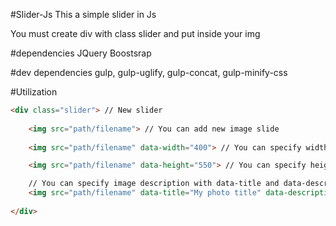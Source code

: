 #Slider-Js
This a simple slider in Js

You must create div with class slider and put inside your img

#dependencies
JQuery
Boostsrap

#dev dependencies
gulp, gulp-uglify, gulp-concat, gulp-minify-css

#Utilization

``` html
<div class="slider"> // New slider
	
	<img src="path/filename"> // You can add new image slide
	
	<img src="path/filename" data-width="400"> // You can specify width in px with data-width attribute

	<img src="path/filename" data-height="550"> // You can specify height in px with data-height attribute

	// You can specify image description with data-title and data-description  attributes
	<img src="path/filename" data-title="My photo title" data-description="One great description">
	
</div>
```